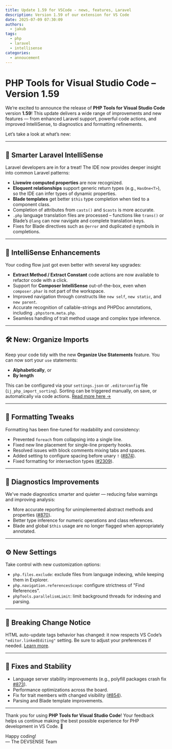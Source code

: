 ```yaml
---
title: Update 1.59 for VSCode - news, features, Laravel
description: Version 1.59 of our extension for VS Code
date: 2025-07-09 07:30:09
authors:
  - jakub
tags:
  - php
  - laravel
  - intellisense
categories:
  - annoucement
---
```


# PHP Tools for Visual Studio Code – Version 1.59

We’re excited to announce the release of **PHP Tools for Visual Studio Code** version **1.59**! This update delivers a wide range of improvements and new features — from enhanced Laravel support, powerful code actions, and improved IntelliSense, to diagnostics and formatting refinements.

Let’s take a look at what’s new:

---

## 🧠 Smarter Laravel IntelliSense

Laravel developers are in for a treat! The IDE now provides deeper insight into common Laravel patterns:

- **Livewire computed properties** are now recognized.
- **Eloquent relationships** support generic return types (e.g., `HasOne<T>`), so the IDE can infer types of dynamic properties.
- **Blade templates** get better `$this` type completion when tied to a component class.
- Completion of attributes from `casts()` and `$casts` is more accurate.
- `.php` language translation files are processed – functions like `trans()` or Blade’s `@lang` can now navigate and complete translation keys.
- Fixes for Blade directives such as `@error` and duplicated `@` symbols in completions.

---

## 🧠 IntelliSense Enhancements

Your coding flow just got even better with several key upgrades:

- **Extract Method / Extract Constant** code actions are now available to refactor code with a click.
- Support for **Composer IntelliSense** out-of-the-box, even when `composer.phar` is not part of the workspace.
- Improved navigation through constructs like `new self`, `new static`, and `new parent`.
- Accurate recognition of callable-strings and PHPDoc annotations, including `.phpstorm.meta.php`.
- Seamless handling of trait method usage and complex type inference.

---

## 🛠️ New: Organize Imports

Keep your code tidy with the new **Organize Use Statements** feature. You can now sort your `use` statements:

- **Alphabetically**, or
- **By length**

This can be configured via your `settings.json` or `.editorconfig` file (`ij_php_import_sorting`). Sorting can be triggered manually, on save, or automatically via code actions. [Read more here →](https://docs.devsense.com/vscode/code%20actions/organize-uses/)

---

## 🔧 Formatting Tweaks

Formatting has been fine-tuned for readability and consistency:

- Prevented `foreach` from collapsing into a single line.
- Fixed new line placement for single-line property hooks.
- Resolved issues with block comments mixing tabs and spaces.
- Added setting to configure spacing before unary `!` ([#874](https://github.com/DEVSENSE/phptools-docs/issues/874)).
- Fixed formatting for intersection types ([#2309](https://community.devsense.com/d/2309)).

---

## 🧪 Diagnostics Improvements

We've made diagnostics smarter and quieter — reducing false warnings and improving analysis:

- More accurate reporting for unimplemented abstract methods and properties ([#870](https://github.com/DEVSENSE/phptools-docs/issues/870)).
- Better type inference for numeric operations and class references.
- Blade and global `$this` usage are no longer flagged when appropriately annotated.

---

## ⚙️ New Settings

Take control with new customization options:

- `php.files.exclude`: exclude files from language indexing, while keeping them in Explorer.
- `php.navigation.referencesScope`: configure strictness of "Find References".
- `phpTools.parallelismLimit`: limit background threads for indexing and parsing.

---

## 🚨 Breaking Change Notice

HTML auto-update tags behavior has changed: it now respects VS Code’s `"editor.linkedEditing"` setting. Be sure to adjust your preferences if needed. [Learn more](https://code.visualstudio.com/docs/languages/html#_auto-update-tags).

---

## 🐛 Fixes and Stability

- Language server stability improvements (e.g., polyfill packages crash fix [#873](https://github.com/DEVSENSE/phptools-docs/issues/873)).
- Performance optimizations across the board.
- Fix for trait members with changed visibility ([#854](https://github.com/DEVSENSE/phptools-docs/issues/854)).
- Parsing and Blade template improvements.

---

Thank you for using **PHP Tools for Visual Studio Code**! Your feedback helps us continue making the best possible experience for PHP development in VS Code. 🚀

Happy coding!  
— The DEVSENSE Team
